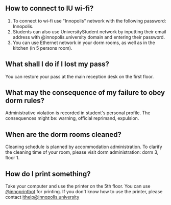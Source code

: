 ## How to connect to IU wi-fi?
1. To connect to wi-fi use "Innopolis" network with the following password: Innopolis.  
2. Students can also use UniversityStudent network by inputting their email address with @innopolis.university domain and entering their password.  
3. You can use Ethernet network in your dorm rooms, as well as in the kitchen (in 5 persons room).

## What shall I do if I lost my pass?
You can restore your pass at the main reception desk on the first floor.

## What may the consequence of my failure to obey dorm rules?
Administrative violation is recorded in student's personal profile. The consequences might be: warning, official reprimand, expulsion.

## When are the dorm rooms cleaned?
Cleaning schedule is planned by accommodation administration. To clarify the cleaning time of your room, please visit dorm administration: dorm 3, floor 1.

## How do I print something?
Take your computer and use the printer on the 5th floor. You can use [@innoprintbot](https://t.me/innoprintbot) for printing. If you don't know how to use the printer, please contact [ithelp@innopolis.university](http://ithelp@innopolis.university/)

